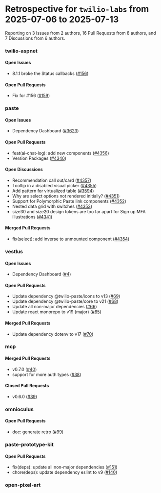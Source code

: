 # Retrospective for `twilio-labs` from 2025-07-06 to 2025-07-13

Reporting on 3 Issues from 2 authors, 16 Pull Requests from 8 authors, and 7 Discussions from 6 authors.


### twilio-aspnet

#### Open Issues

- 8.1.1 broke the Status callbacks ([#156](https://github.com/twilio-labs/twilio-aspnet/issues/156))

#### Open Pull Requests

- Fix for #156 ([#159](https://github.com/twilio-labs/twilio-aspnet/pull/159))

### paste

#### Open Issues

- Dependency Dashboard ([#3623](https://github.com/twilio-labs/paste/issues/3623))

#### Open Pull Requests

- feat(ai-chat-log): add new components ([#4356](https://github.com/twilio-labs/paste/pull/4356))
- Version Packages ([#4340](https://github.com/twilio-labs/paste/pull/4340))

#### Open Discussions

- Recommendation call out/card ([#4357](https://github.com/twilio-labs/paste/discussions/4357))
- Tooltip in a disabled visual picker ([#4355](https://github.com/twilio-labs/paste/discussions/4355))
- Add pattern for virtualized table ([#3594](https://github.com/twilio-labs/paste/discussions/3594))
- Why are select options not rendered initially? ([#4351](https://github.com/twilio-labs/paste/discussions/4351))
- Support for Polymorphic Paste link components ([#4352](https://github.com/twilio-labs/paste/discussions/4352))
- Nested data grid with switches ([#4353](https://github.com/twilio-labs/paste/discussions/4353))
- size30 and size20 design tokens are too far apart for Sign up MFA illustrations ([#4341](https://github.com/twilio-labs/paste/discussions/4341))

#### Merged Pull Requests

- fix(select): add inverse to unmounted component ([#4354](https://github.com/twilio-labs/paste/pull/4354))

### vestlus

#### Open Issues

- Dependency Dashboard ([#4](https://github.com/twilio-labs/vestlus/issues/4))

#### Open Pull Requests

- Update dependency @twilio-paste/icons to v13 ([#69](https://github.com/twilio-labs/vestlus/pull/69))
- Update dependency @twilio-paste/core to v21 ([#68](https://github.com/twilio-labs/vestlus/pull/68))
- Update all non-major dependencies ([#66](https://github.com/twilio-labs/vestlus/pull/66))
- Update react monorepo to v19 (major) ([#65](https://github.com/twilio-labs/vestlus/pull/65))

#### Merged Pull Requests

- Update dependency dotenv to v17 ([#70](https://github.com/twilio-labs/vestlus/pull/70))

### mcp

#### Merged Pull Requests

- v0.7.0 ([#40](https://github.com/twilio-labs/mcp/pull/40))
- support for more auth types ([#38](https://github.com/twilio-labs/mcp/pull/38))

#### Closed Pull Requests

- v0.6.0 ([#39](https://github.com/twilio-labs/mcp/pull/39))

### omnioculus

#### Open Pull Requests

- doc: generate retro ([#99](https://github.com/twilio-labs/omnioculus/pull/99))

### paste-prototype-kit

#### Open Pull Requests

- fix(deps): update all non-major dependencies ([#151](https://github.com/twilio-labs/paste-prototype-kit/pull/151))
- chore(deps): update dependency eslint to v9 ([#140](https://github.com/twilio-labs/paste-prototype-kit/pull/140))

### open-pixel-art